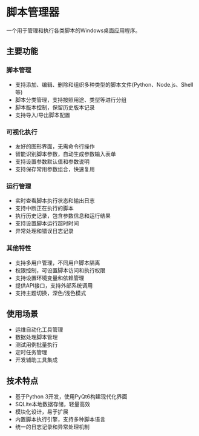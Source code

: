 # 脚本管理器

一个用于管理和执行各类脚本的Windows桌面应用程序。

## 主要功能

### 脚本管理
- 支持添加、编辑、删除和组织多种类型的脚本文件(Python、Node.js、Shell等)
- 脚本分类管理，支持按照用途、类型等进行分组
- 脚本版本控制，保留历史版本记录
- 支持导入/导出脚本配置

### 可视化执行
- 友好的图形界面，无需命令行操作
- 智能识别脚本参数，自动生成参数输入表单
- 支持设置参数默认值和参数说明
- 支持保存常用参数组合，快速复用

### 运行管理
- 实时查看脚本执行状态和输出日志
- 支持中断正在执行的脚本
- 执行历史记录，包含参数信息和运行结果
- 支持设置脚本运行超时时间
- 异常处理和错误日志记录

### 其他特性
- 支持多用户管理，不同用户脚本隔离
- 权限控制，可设置脚本访问和执行权限
- 支持设置环境变量和依赖管理
- 提供API接口，支持外部系统调用
- 支持主题切换，深色/浅色模式

## 使用场景

- 运维自动化工具管理
- 数据处理脚本管理
- 测试用例批量执行
- 定时任务管理
- 开发辅助工具集成

## 技术特点

- 基于Python 3开发，使用PyQt6构建现代化界面
- SQLite本地数据存储，轻量高效
- 模块化设计，易于扩展
- 内置脚本执行引擎，支持多种脚本语言
- 统一的日志记录和异常处理机制
